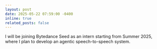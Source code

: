 ```yaml
---
layout: post
date: 2025-05-22 07:59:00 -0400
inline: true
related_posts: false
---
```


I will be joining Bytedance Seed as an intern starting from Summer 2025, where I plan to develop an agentic speech-to-speech system.